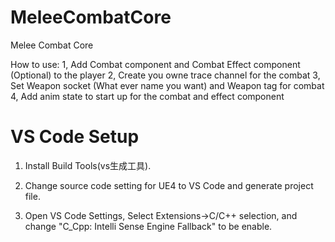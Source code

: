 # MeleeCombatCore
Melee Combat Core

How to use:
1, Add Combat component and Combat Effect component (Optional) to the player
2, Create you owne trace channel for the combat
3, Set Weapon socket (What ever name you want) and Weapon tag for combat
4, Add anim state to start up for the combat and effect component

# VS Code Setup
1. Install Build Tools(vs生成工具).

2. Change source code setting for UE4 to VS Code and generate project file.

3. Open VS Code Settings, Select Extensions->C/C++ selection, and change "C_Cpp: Intelli Sense Engine Fallback" to be enable.